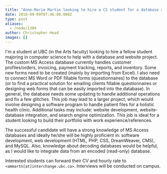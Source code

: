 ```yaml
---
title: "Anne-Marie Martin looking to hire a CS student for a database and Website project"
date: 2010-09-09T07:46:00.000Z
type: post
aliases:
  - /node/1384
author: Christopher Head
images: []
---
```


<div class="field field-name-body field-type-text-with-summary field-label-hidden"><div class="field-items"><div class="field-item even"><p>I&apos;m a student at UBC (in the Arts faculty) looking to hire a fellow student majoring in computer science to help with a database and website project. The custom MS Access database currently handles customer profiles/orders, invoicing, payment tracking, reports, and inventory. Some new forms need to be created (mainly by importing from Excel). I also need to connect MS Word or PDF fillable forms (questionnaires) to the  database (or to find a practical solution for emailing clients fillable questionnaires or designing web forms that can be easily imported into the database). In general, the  database needs some updating to handle additional operations and fix a few glitches. This job may lead to a larger project, which would involve designing a software program to handle patient files for a holistic health clinic. Additional tasks may include: website development, website-database integration, and search engine optimization. This job is ideal for a student looking to build their portfolio with work experience/references.</p>
<p>The successful candidate will have a strong knowledge of MS Access databases and ideally he/she will be highly proficient in: software development, web development (HTML, PHP, CSS, DreamWeaver, CMS), and MySQL. Also, knowledge about decoding databases would be helpful, as I would like to integrate data from an encoded (read-only) database.</p>
<p>Interested students can forward their CV and hourly rate to <code>&lt;ammartn[at]interchange.ubc.ca&gt;</code>. Interviews will be conducted on campus.</p>
</div></div></div>    <footer>
          </footer>
